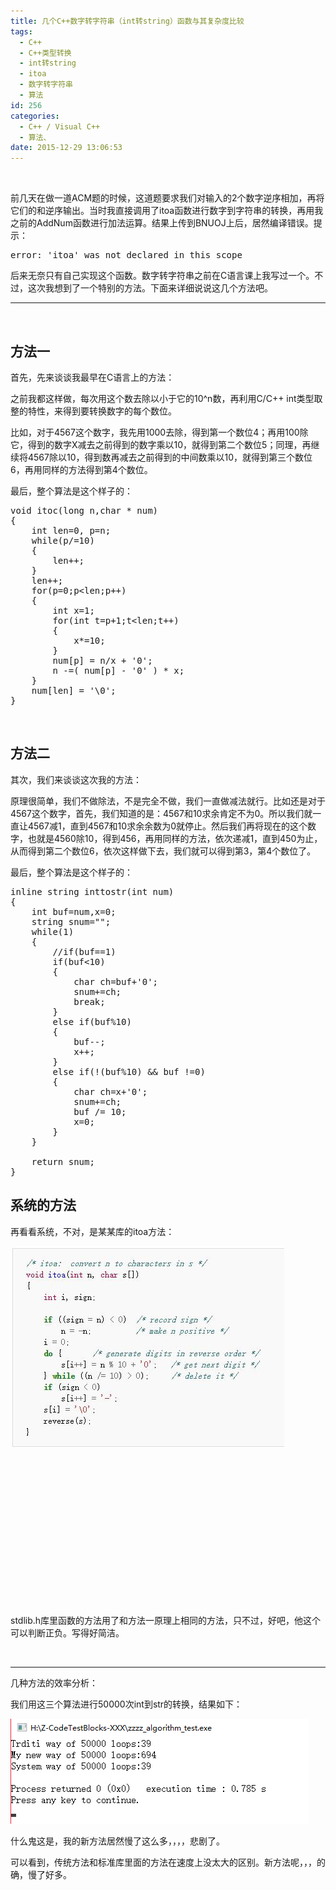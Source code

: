 ```yaml
---
title: 几个C++数字转字符串（int转string）函数与其复杂度比较
tags:
  - C++
  - C++类型转换
  - int转string
  - itoa
  - 数字转字符串
  - 算法
id: 256
categories:
  - C++ / Visual C++
  - 算法、
date: 2015-12-29 13:06:53
---
```


&nbsp;

前几天在做一道ACM题的时候，这道题要求我们对输入的2个数字逆序相加，再将它们的和逆序输出。当时我直接调用了itoa函数进行数字到字符串的转换，再用我之前的AddNum函数进行加法运算。结果上传到BNUOJ上后，居然编译错误。提示：
<pre id="dcontent" class="">error: 'itoa' was not declared in this scope</pre>
后来无奈只有自己实现这个函数。数字转字符串之前在C语言课上我写过一个。不过，这次我想到了一个特别的方法。下面来详细说说这几个方法吧。

* * *

&nbsp;

## 方法一

首先，先来谈谈我最早在C语言上的方法：

之前我都这样做，每次用这个数去除以小于它的10^n数，再利用C/C++ int类型取整的特性，来得到要转换数字的每个数位。

比如，对于4567这个数字，我先用1000去除，得到第一个数位4；再用100除它，得到的数字X减去之前得到的数字乘以10，就得到第二个数位5；同理，再继续将4567除以10，得到数再减去之前得到的中间数乘以10，就得到第三个数位6，再用同样的方法得到第4个数位。

最后，整个算法是这个样子的：
<pre class="lang:c++ decode:true ">void itoc(long n,char * num)
{
    int len=0, p=n;
    while(p/=10)
    {
        len++;
    }
    len++;
    for(p=0;p&lt;len;p++)
    {
        int x=1;
        for(int t=p+1;t&lt;len;t++)
        {
            x*=10;
        }
        num[p] = n/x + '0';
        n -=( num[p] - '0' ) * x;
    }
    num[len] = '\0';
}</pre>
&nbsp;

## 方法二

其次，我们来谈谈这次我的方法：

原理很简单，我们不做除法，不是完全不做，我们一直做减法就行。比如还是对于4567这个数字，首先，我们知道的是：4567和10求余肯定不为0。所以我们就一直让4567减1，直到4567和10求余余数为0就停止。然后我们再将现在的这个数字，也就是4560除10，得到456，再用同样的方法，依次递减1，直到450为止，从而得到第二个数位6，依次这样做下去，我们就可以得到第3，第4个数位了。

最后，整个算法是这个样子的：
<pre class="lang:c++ decode:true">inline string inttostr(int num)
{
    int buf=num,x=0;
	string snum="";
	while(1)
	{
		//if(buf==1)
		if(buf&lt;10)
		{
			char ch=buf+'0';
			snum+=ch;
			break;
		}
		else if(buf%10)
		{
			buf--;
			x++;
		}
		else if(!(buf%10) &amp;&amp; buf !=0)
		{
			char ch=x+'0';
			snum+=ch;
			buf /= 10;
			x=0;
		}
	}

	return snum;
}
</pre>

## 

## 系统的方法

再看看系统，不对，是某某库的itoa方法：

[![itoa_1](https://raw.githubusercontent.com/ankanch/blog/master/images/wp-content/uploads/2015/12/itoa_1.jpg)](https://raw.githubusercontent.com/ankanch/blog/master/images/wp-content/uploads/2015/12/itoa_1.jpg)

&nbsp;

&nbsp;

&nbsp;

&nbsp;

&nbsp;

&nbsp;

&nbsp;

&nbsp;

stdlib.h库里函数的方法用了和方法一原理上相同的方法，只不过，好吧，他这个可以判断正负。写得好简洁。

&nbsp;

* * *

几种方法的效率分析：

我们用这三个算法进行50000次int到str的转换，结果如下：

[![inttostr](https://raw.githubusercontent.com/ankanch/blog/master/images/wp-content/uploads/2015/12/inttostr.png)](https://raw.githubusercontent.com/ankanch/blog/master/images/wp-content/uploads/2015/12/inttostr.png)

什么鬼这是，我的新方法居然慢了这么多，，，，悲剧了。

可以看到，传统方法和标准库里面的方法在速度上没太大的区别。新方法呢，，，的确，慢了好多。

&nbsp;